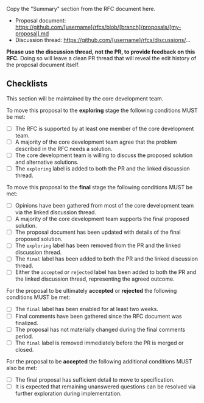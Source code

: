 Copy the "Summary" section from the RFC document here.

- Proposal document: https://github.com/[username]/rfcs/blob/[branch]/proposals/[my-proposal].md
- Discussion thread: https://github.com/[username]/rfcs/discussions/...

**Please use the discussion thread, not the PR, to provide feedback on this RFC.** Doing so will leave a clean PR thread that will reveal the edit history of the proposal document itself.

## Checklists

This section will be maintained by the core development team.

To move this proposal to the **exploring** stage the following conditions MUST be met:

- [ ] The RFC is supported by at least one member of the core development team.
- [ ] A majority of the core development team agree that the problem described in the RFC needs a solution.
- [ ] The core development team is willing to discuss the proposed solution and alternative solutions.
- [ ] The `exploring` label is added to both the PR and the linked discussion thread.

To move this proposal to the **final** stage the following conditions MUST be met:

- [ ] Opinions have been gathered from most of the core development team via the linked discussion thread.
- [ ] A majority of the core development team supports the final proposed solution.
- [ ] The proposal document has been updated with details of the final proposed solution.
- [ ] The `exploring` label has been removed from the PR and the linked discussion thread.
- [ ] The `final` label has been added to both the PR and the linked discussion thread.
- [ ] Either the `accepted` or `rejected` label has been added to both the PR and the linked discussion thread, representing the agreed outcome.

For the proposal to be ultimately **accepted** or **rejected** the following conditions MUST be met:

- [ ] The `final` label has been enabled for at least two weeks.
- [ ] Final comments have been gathered since the RFC document was finalized.
- [ ] The proposal has not materially changed during the final comments period.
- [ ] The `final` label is removed immediately before the PR is merged or closed.

For the proposal to be **accepted** the following additional conditions MUST also be met:

- [ ] The final proposal has sufficient detail to move to specification.
- [ ] It is expected that remaining unanswered questions can be resolved via further exploration during implementation.
